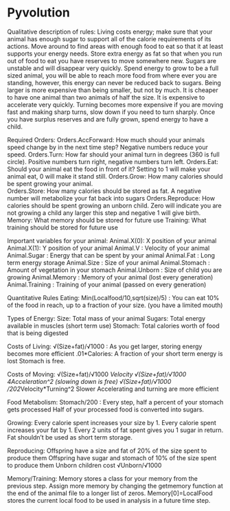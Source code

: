 Pyvolution
==========
Qualitative description of rules:
Living costs energy; make sure that your animal has enough sugar to support all of the calorie requirements of its actions.  Move around to find areas with enough food to eat so that it at least supports your energy needs.  Store extra energy as fat so that when you run out of food to eat you have reserves to move somewhere new.  Sugars are unstable and will disappear very quickly.  Spend energy to grow to be a full sized animal, you will be able to reach more food from where ever you are standing, however, this energy can never be reduced back to sugars.  Being larger is more expensive than being smaller, but not by much.  It is cheaper to have one animal than two animals of half the size.  It is expensive to accelerate very quickly.  Turning becomes more expensive if you are moving fast and making sharp turns, slow down if you need to turn sharply.  Once you have surplus reserves and are fully grown, spend energy to have a child.  

Required Orders:
Orders.AccForward: How much should your animals speed change by in the next time step?  Negative numbers reduce your speed.
Orders.Turn: How far should your animal turn in degrees (360 is full circle).  Positive numbers turn right, negative numbers turn left.
Orders.Eat: Should your animal eat the food in front of it?  Setting to 1 will make your animal eat, 0 will make it stand still.
Orders.Grow: How many calories should be spent growing your animal.  
Orders.Store: How many calories should be stored as fat.  A negative number will metabolize your fat back into sugars
Orders.Reproduce: How calories should be spent growing an unborn child.  Zero will indicate you are not growing a child any larger this step and negative 1 will give birth.
Memory: What memory should be stored for future use
Training: What training should be stored for future use

Important variables for your animal:
Animal.X(0): X position of your animal
Animal.X(1): Y position of your animal
Animal.V : Velocity of your animal
Animal.Sugar : Energy that can be spent by your animal
Animal.Fat : Long term energy storage
Animal.Size : Size of your animal
Animal.Stomach : Amount of vegetation in your stomach
Animal.Unborn : Size of child you are growing
Animal.Memory : Memory of your animal (lost every generation)
Animal.Training : Training of your animal (passed on every generation)






Quantitative Rules
Eating:
Min(Localfood/10,sqrt(size)/5) :  You can eat 10% of the food in reach, up to a fraction of your size. (you have a limited mouth)

Types of Energy:
Size: Total mass of your animal 
Sugars: Total energy available in muscles (short term use)
Stomach: Total calories worth of food that is being digested

Costs of Living:
√(Size+fat)/√1000 : As you get larger, storing energy becomes more efficient
.01*Calories: A fraction of your short term energy is lost
Stomach is free.

Costs of Moving:
√(Size+fat)/√1000 *Velocity
√(Size+fat)/√1000 *4*Acceleration^2 (slowing down is free)
√(Size+fat)/√1000 /202*Velocity*Turning^2
   Slower Accelerating and turning are more efficient 

Food Metabolism:
Stomach/200 : Every step, half a percent of your stomach gets processed
Half of your processed food is converted into sugars.

Growing:
Every calorie spent increases your size by 1. 
Every calorie spent increases your fat by 1.
Every 2 units of fat spent gives you 1 sugar in return.  Fat shouldn’t be used as short term storage.

Reproducing:
Offspring have a size and fat of 20% of the size spent to produce them
Offspring have sugar and stomach of 10% of the size spent to produce them
Unborn children cost √Unborn/√1000

Memory/Training:
Memory stores a class for your memory from the previous step.  Assign more memory by changing the getmemory function at the end of the animal file to a longer list of zeros.
Memory[0]=LocalFood stores the current local food to be used in analysis in a future time step.  
